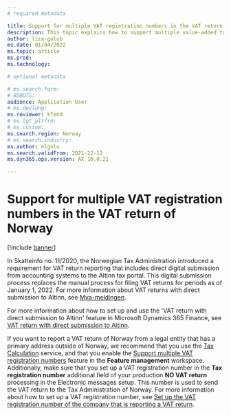 ```yaml
---
# required metadata

title: Support for multiple VAT registration numbers in the VAT return of Norway
description: This topic explains how to support multiple value-added tax (VAT) registration numbers in a VAT return of Norway.
author: liza-golub
ms.date: 01/04/2022
ms.topic: article
ms.prod: 
ms.technology: 

# optional metadata

# ms.search.form: 
# ROBOTS: 
audience: Application User
# ms.devlang: 
ms.reviewer: kfend
# ms.tgt_pltfrm: 
# ms.custom: 
ms.search.region: Norway
# ms.search.industry: 
ms.author: elgolu
ms.search.validFrom: 2021-22-12
ms.dyn365.ops.version: AX 10.0.21

---
```


# Support for multiple VAT registration numbers in the VAT return of Norway

[!include [banner](../includes/banner.md)]

In Skatteinfo no. 11/2020, the Norwegian Tax Administration introduced a requirement for VAT return reporting that includes direct digital submission from accounting systems to the Altinn tax portal. This digital submission process replaces the manual process for filing VAT returns for periods as of January 1, 2022. For more information about VAT returns with direct submission to Altinn, see [Mva-meldingen](https://skatteetaten.github.io/mva-meldingen/english/).

For more information about how to set up and use the \'VAT return with direct submission to Altinn\' feature in Microsoft Dynamics 365 Finance, see [VAT return with direct submission to Altinn](emea-nor-vat-return.md).

If you want to report a VAT return of Norway from a legal entity that has a primary address outside of Norway, we recommend that you use the [Tax Calculation](global-tax-calcuation-service-overview.md) service, and that you enable the [Support multiple VAT registration numbers](emea-multiple-vat-registration-numbers.md) feature in the **Feature management** workspace. Additionally, make sure that you set up a VAT registration number in the **Tax registration number** additional field of your production **NO VAT return** processing in the Electronic messages setup. This number is used to send the VAT return to the Tax Administration of Norway. For more information about how to set up a VAT registration number, see [Set up the VAT registration number of the company that is reporting a VAT return](emea-nor-vat-return-setup.md#vat-registration-number).
